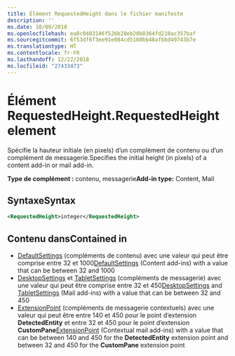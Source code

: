 ```yaml
---
title: Élément RequestedHeight dans le fichier manifeste
description: ''
ms.date: 10/09/2018
ms.openlocfilehash: ea8c0403146f526b28eb20b8364fd210ac357baf
ms.sourcegitcommit: 6f53df6f3ee91e084cd5160bb48afbbd49743b7e
ms.translationtype: HT
ms.contentlocale: fr-FR
ms.lasthandoff: 12/22/2018
ms.locfileid: "27433473"
---
```

# <a name="requestedheight-element"></a><span data-ttu-id="72725-102">Élément RequestedHeight.</span><span class="sxs-lookup"><span data-stu-id="72725-102">RequestedHeight element</span></span>

<span data-ttu-id="72725-103">Spécifie la hauteur initiale (en pixels) d’un complément de contenu ou d’un complément de messagerie.</span><span class="sxs-lookup"><span data-stu-id="72725-103">Specifies the initial height (in pixels) of a content add-in or mail add-in.</span></span> 

<span data-ttu-id="72725-104">**Type de complément :** contenu, messagerie</span><span class="sxs-lookup"><span data-stu-id="72725-104">**Add-in type:** Content, Mail</span></span>

## <a name="syntax"></a><span data-ttu-id="72725-105">Syntaxe</span><span class="sxs-lookup"><span data-stu-id="72725-105">Syntax</span></span>

```XML
<RequestedHeight>integer</RequestedHeight>
```

## <a name="contained-in"></a><span data-ttu-id="72725-106">Contenu dans</span><span class="sxs-lookup"><span data-stu-id="72725-106">Contained in</span></span>

- <span data-ttu-id="72725-107">[DefaultSettings](defaultsettings.md) (compléments de contenu) avec une valeur qui peut être comprise entre 32 et 1000</span><span class="sxs-lookup"><span data-stu-id="72725-107">[DefaultSettings](defaultsettings.md) (Content add-ins) with a value that can be between 32 and 1000</span></span>
- <span data-ttu-id="72725-108">[DesktopSettings](desktopsettings.md) et [TabletSettings](tabletsettings.md) (compléments de messagerie) avec une valeur qui peut être comprise entre 32 et 450</span><span class="sxs-lookup"><span data-stu-id="72725-108">[DesktopSettings](desktopsettings.md) and [TabletSettings](tabletsettings.md) (Mail add-ins) with a value that can be between 32 and 450</span></span>
- <span data-ttu-id="72725-109">[ExtensionPoint](extensionpoint.md) (compléments de messagerie contextuels) avec une valeur qui peut être entre 140 et 450 pour le point d’extension **DetectedEntity** et entre 32 et 450 pour le point d’extension **CustomPane**</span><span class="sxs-lookup"><span data-stu-id="72725-109">[ExtensionPoint](extensionpoint.md) (Contextual mail add-ins) with a value that can be between 140 and 450 for the **DetectedEntity** extension point and between 32 and 450 for the **CustomPane** extension point</span></span>